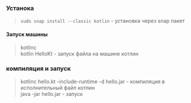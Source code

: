 ### Устанока 
>`sudo snap install --classic kotlin` - установка через snap пакет     

#### Запуск машины
> kotlinc   
> kotlin HelloKt - запуск файла на машине котлин    

### компиляция  и запуск
>  kotlinc hello.kt  -include-runtime -d hello.jar - компиляция в исполнительный файл котлин    
>   java -jar hello.jar - запуск
>    